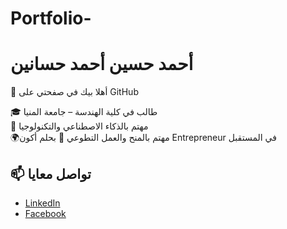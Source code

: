 # Portfolio-


# أحمد حسين أحمد حسانين  

👋 أهلا بيك في صفحتي على GitHub  

🎓 طالب في كلية الهندسة – جامعة المنيا  
🤖 مهتم بالذكاء الاصطناعي والتكنولوجيا  
🌍مهتم بالمنح والعمل التطوعي
🚀 بحلم أكون Entrepreneur في المستقبل  

## 📫 تواصل معايا
- [LinkedIn](https://www.linkedin.com/in/ahmed-hussien-126714381)  
- [Facebook](https://www.facebook.com/ahussien111)
